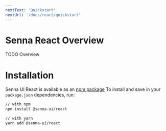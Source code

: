 ```yaml
---
nextText: 'Quickstart'
nextUrl: '/docs/react/quickstart'
---
```


# Senna React Overview

TODO
Overview

# Installation

Senna UI React is available as an [npm package](https://www.npmjs.com/package/@senna-ui/react)
To install and save in your `package.json` dependencies, run:

```sh
// with npm
npm install @senna-ui/react

// with yarn
yarn add @senna-ui/react
```
